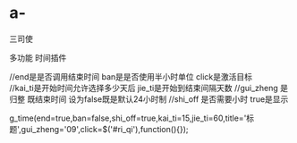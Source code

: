 # a-
三司使

多功能  时间插件 

//end是是否调用结束时间  ban是是否使用半小时单位  click是激活目标  
//kai_ti是开始时间允许选择多少天后  jie_ti是开始到结束间隔天数
//gui_zheng 是归整 既结束时间  设为false既是默认24小时制
//shi_off 是否需要小时   true是显示

g_time(end=true,ban=false,shi_off=true,kai_ti=15,jie_ti=60,title='标题',gui_zheng='09',click=$('#ri_qi'),function(){});

